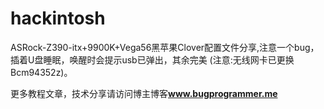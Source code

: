 # hackintosh

ASRock-Z390-itx+9900K+Vega56黑苹果Clover配置文件分享,注意一个bug，插着U盘睡眠，唤醒时会提示usb已弹出，其余完美 (注意:无线网卡已更换Bcm94352z)。

更多教程文章，技术分享请访问博主博客<b><font color=#0099ff>www.bugprogrammer.me</font></b>